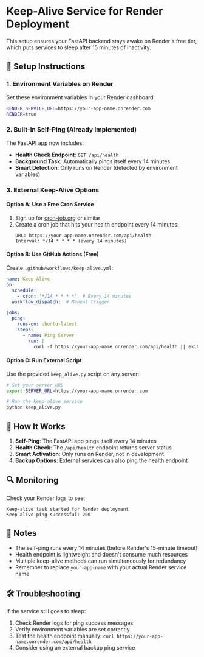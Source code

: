 # Keep-Alive Service for Render Deployment

This setup ensures your FastAPI backend stays awake on Render's free tier, which puts services to sleep after 15 minutes of inactivity.

## 🔧 Setup Instructions

### 1. Environment Variables on Render

Set these environment variables in your Render dashboard:

```bash
RENDER_SERVICE_URL=https://your-app-name.onrender.com
RENDER=true
```

### 2. Built-in Self-Ping (Already Implemented)

The FastAPI app now includes:
- **Health Check Endpoint**: `GET /api/health`
- **Background Task**: Automatically pings itself every 14 minutes
- **Smart Detection**: Only runs on Render (detected by environment variables)

### 3. External Keep-Alive Options

#### Option A: Use a Free Cron Service
1. Sign up for [cron-job.org](https://cron-job.org) or similar
2. Create a cron job that hits your health endpoint every 14 minutes:
   ```
   URL: https://your-app-name.onrender.com/api/health
   Interval: */14 * * * * (every 14 minutes)
   ```

#### Option B: Use GitHub Actions (Free)
Create `.github/workflows/keep-alive.yml`:

```yaml
name: Keep Alive
on:
  schedule:
    - cron: '*/14 * * * *'  # Every 14 minutes
  workflow_dispatch:  # Manual trigger

jobs:
  ping:
    runs-on: ubuntu-latest
    steps:
      - name: Ping Server
        run: |
          curl -f https://your-app-name.onrender.com/api/health || exit 1
```

#### Option C: Run External Script
Use the provided `keep_alive.py` script on any server:

```bash
# Set your server URL
export SERVER_URL=https://your-app-name.onrender.com

# Run the keep-alive service
python keep_alive.py
```

## 🚀 How It Works

1. **Self-Ping**: The FastAPI app pings itself every 14 minutes
2. **Health Check**: The `/api/health` endpoint returns server status
3. **Smart Activation**: Only runs on Render, not in development
4. **Backup Options**: External services can also ping the health endpoint

## 🔍 Monitoring

Check your Render logs to see:
```
Keep-alive task started for Render deployment
Keep-alive ping successful: 200
```

## 📝 Notes

- The self-ping runs every 14 minutes (before Render's 15-minute timeout)
- Health endpoint is lightweight and doesn't consume much resources
- Multiple keep-alive methods can run simultaneously for redundancy
- Remember to replace `your-app-name` with your actual Render service name

## 🛠️ Troubleshooting

If the service still goes to sleep:
1. Check Render logs for ping success messages
2. Verify environment variables are set correctly
3. Test the health endpoint manually: `curl https://your-app-name.onrender.com/api/health`
4. Consider using an external backup ping service
